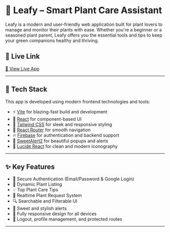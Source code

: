 # 🌿 Leafy – Smart Plant Care Assistant

Leafy is a modern and user-friendly web application built for plant lovers to manage and monitor their plants with ease. Whether you're a beginner or a seasoned plant parent, Leafy offers you the essential tools and tips to keep your green companions healthy and thriving.

## 🔗 Live Link

[🌱 View Live App](https://your-deployed-link.com)

---

## 🚀 Tech Stack

This app is developed using modern frontend technologies and tools:

- ⚡️ [Vite](https://vitejs.dev/) for blazing-fast build and development
- 🧠 [React](https://reactjs.org/) for component-based UI
- 🎨 [Tailwind CSS](https://tailwindcss.com/) for sleek and responsive styling
- 🔁 [React Router](https://reactrouter.com/) for smooth navigation
- 🔥 [Firebase](https://firebase.google.com) for authentication and backend support
- 🍭 [SweetAlert2](https://sweetalert2.github.io/) for beautiful popups and alerts
- 🧿 [Lucide React](https://lucide.dev/) for clean and modern iconography

---

## ✨ Key Features

- 🔐 Secure Authentication (Email/Password & Google Login)
- 🌿 Dynamic Plant Listing
- 💡 Top Plant Care Tips
- 🔁 Realtime Plant Request System
- 🔍 Searchable and Filterable UI
- 🔔 Sweet and stylish alerts
- 🎨 Fully responsive design for all devices
- 🚪 Logout, profile management, and protected routes

---
